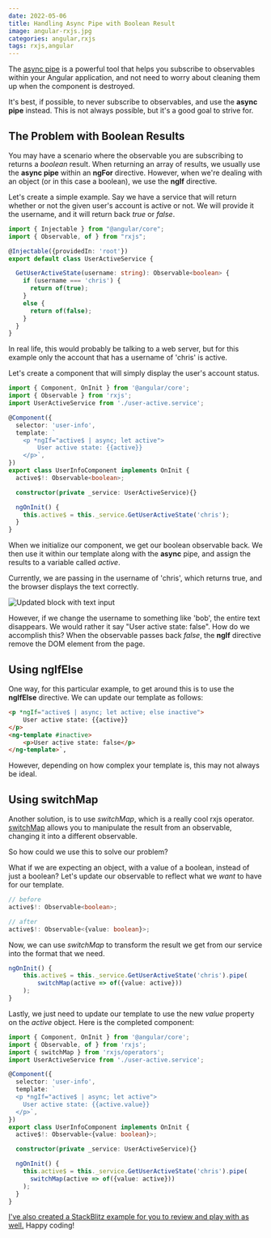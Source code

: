 ```yaml
---
date: 2022-05-06
title: Handling Async Pipe with Boolean Result
image: angular-rxjs.jpg
categories: angular,rxjs
tags: rxjs,angular
---
```


The [async pipe](https://seedpro-dv.corteva.com/#/permField/addPermField?pchsId=PRI1-010-2021-3) is a powerful tool that helps you subscribe to observables within your Angular application, and not need to worry about cleaning them up when the component is destroyed.  

It's best, if possible, to never subscribe to observables, and use the **async pipe** instead.  This is not always possible, but it's a good goal to strive for.

## The Problem with Boolean Results

You may have a scenario where the observable you are subscribing to returns a *boolean* result.  When returning an array of results, we usually use the **async pipe** within an **ngFor** directive.  However, when we're dealing with an object (or in this case a boolean), we use the **ngIf** directive.

Let's create a simple example.  Say we have a service that will return whether or not the given user's account is active or not.  We will provide it the username, and it will return back *true* or *false*.

```typescript
import { Injectable } from "@angular/core";
import { Observable, of } from "rxjs";

@Injectable({providedIn: 'root'})
export default class UserActiveService {

  GetUserActiveState(username: string): Observable<boolean> {
    if (username === 'chris') {
      return of(true);
    }
    else {
      return of(false);
    }
  }
}
```

In real life, this would probably be talking to a web server, but for this example only the account that has a username of 'chris' is active.

Let's create a component that will simply display the user's account status.

```typescript
import { Component, OnInit } from '@angular/core';
import { Observable } from 'rxjs';
import UserActiveService from './user-active.service';

@Component({
  selector: 'user-info',
  template: `
    <p *ngIf="active$ | async; let active">
        User active state: {{active}}
    </p>`,
})
export class UserInfoComponent implements OnInit {
  active$!: Observable<boolean>;

  constructor(private _service: UserActiveService){}

  ngOnInit() {
    this.active$ = this._service.GetUserActiveState('chris');
  }
}
```

When we initialize our component, we get our boolean observable back.  We then use it within our template along with the **async** pipe, and assign the results to a variable called *active*.  

Currently, we are passing in the username of 'chris', which returns true, and the browser displays the text correctly.

![Updated block with text input](/assets/images/angular-async-pipe-true.jpeg)

However, if we change the username to something like 'bob', the entire text disappears.  We would rather it say "User active state: false".  How do we accomplish this?  When the observable passes back *false*, the **ngIf** directive remove the DOM element from the page.

## Using ngIfElse 

One way, for this particular example, to get around this is to use the **ngIfElse** directive.  We can update our template as follows:

```html
<p *ngIf="active$ | async; let active; else inactive">
    User active state: {{active}}
</p>
<ng-template #inactive>
    <p>User active state: false</p>
</ng-template>`,
```

However, depending on how complex your template is, this may not always be ideal.

## Using switchMap

Another solution, is to use *switchMap*, which is a really cool rxjs operator.  [switchMap](https://rxjs.dev/api/operators/switchMap) allows you to manipulate the result from an observable, changing it into a different observable.

So how could we use this to solve our problem?

What if we are expecting an object, with a value of a boolean, instead of just a boolean?  Let's update our observable to reflect what we *want* to have for our template.

```typescript
// before
active$!: Observable<boolean>;

// after
active$!: Observable<{value: boolean}>;
```

Now, we can use *switchMap* to transform the result we get from our service into the format that we need.

```typescript
ngOnInit() {
    this.active$ = this._service.GetUserActiveState('chris').pipe(
        switchMap(active => of({value: active}))
    );
}
```

Lastly, we just need to update our template to use the new *value* property on the *active* object.  Here is the completed component:

```typescript
import { Component, OnInit } from '@angular/core';
import { Observable, of } from 'rxjs';
import { switchMap } from 'rxjs/operators';
import UserActiveService from './user-active.service';

@Component({
  selector: 'user-info',
  template: `
  <p *ngIf="active$ | async; let active">
    User active state: {{active.value}}
  </p>`,
})
export class UserInfoComponent implements OnInit {
  active$!: Observable<{value: boolean}>;

  constructor(private _service: UserActiveService){}

  ngOnInit() {
    this.active$ = this._service.GetUserActiveState('chris').pipe(
      switchMap(active => of({value: active}))
    );
  }
}
```

[I've also created a StackBlitz example for you to review and play with as well.](https://stackblitz.com/edit/perko-async-pipe-boolean)  Happy coding!

